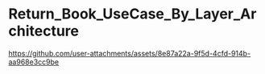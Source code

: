 # Return_Book_UseCase_By_Layer_Architecture
 

https://github.com/user-attachments/assets/8e87a22a-9f5d-4cfd-914b-aa968e3cc9be
